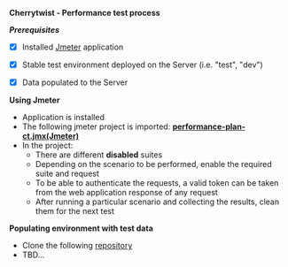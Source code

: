 **Cherrytwist - Performance test process**

***Prerequisites***
 - [x] Installed [Jmeter](https://jmeter.apache.org/download_jmeter.cgi) application
 - [x] Stable test environment deployed on the Server (i.e. "test", "dev")
 - [x] Data populated to the Server


 ****Using Jmeter****
 - Application is installed
 - The following jmeter project is imported: **[performance-plan-ct.jmx(Jmeter)](./test/performance)**
 - In the project: 
   - There are different **disabled** suites 
   - Depending on the scenario to be performed, enable the required suite and request
   - To be able to authenticate the requests, a valid token can be taken from the web application response of any request
   - After running a particular scenario and collecting the results, clean them for the next test

****Populating environment with test data****
 - Clone the following [repository]()
 - TBD...
